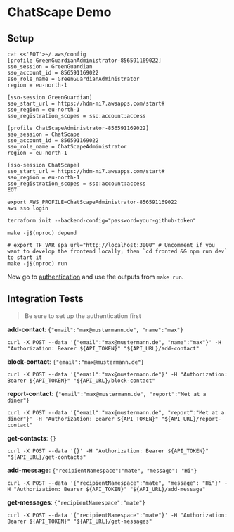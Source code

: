 # ChatScape Demo

## Setup

```shell
cat <<'EOT'>~/.aws/config
[profile GreenGuardianAdministrator-856591169022]
sso_session = GreenGuardian
sso_account_id = 856591169022
sso_role_name = GreenGuardianAdministrator
region = eu-north-1

[sso-session GreenGuardian]
sso_start_url = https://hdm-mi7.awsapps.com/start#
sso_region = eu-north-1
sso_registration_scopes = sso:account:access

[profile ChatScapeAdministrator-856591169022]
sso_session = ChatScape
sso_account_id = 856591169022
sso_role_name = ChatScapeAdministrator
region = eu-north-1

[sso-session ChatScape]
sso_start_url = https://hdm-mi7.awsapps.com/start#
sso_region = eu-north-1
sso_registration_scopes = sso:account:access
EOT

export AWS_PROFILE=ChatScapeAdministrator-856591169022
aws sso login

terraform init --backend-config="password=your-github-token"

make -j$(nproc) depend

# export TF_VAR_spa_url="http://localhost:3000" # Uncomment if you want to develop the frontend locally; then `cd fronted && npm run dev` to start it
make -j$(nproc) run
```

Now go to [authentication](./AUTHENTICATION.md) and use the outputs from `make run`.

## Integration Tests

> Be sure to set up the authentication first

**add-contact**: `{"email":"max@mustermann.de", "name":"max"}`

```shell
curl -X POST --data '{"email":"max@mustermann.de", "name":"max"}' -H "Authorization: Bearer ${API_TOKEN}" "${API_URL}/add-contact"
```

**block-contact**: `{"email":"max@mustermann.de"}`

```shell
curl -X POST --data '{"email":"max@mustermann.de"}' -H "Authorization: Bearer ${API_TOKEN}" "${API_URL}/block-contact"
```

**report-contact**: `{"email":"max@mustermann.de", "report":"Met at a diner"}`

```shell
curl -X POST --data '{"email":"max@mustermann.de", "report":"Met at a diner"}' -H "Authorization: Bearer ${API_TOKEN}" "${API_URL}/report-contact"
```

**get-contacts**: `{}`

```shell
curl -X POST --data '{}' -H "Authorization: Bearer ${API_TOKEN}" "${API_URL}/get-contacts"
```

**add-message**: `{"recipientNamespace":"mate", "message": "Hi"}`

```shell
curl -X POST --data '{"recipientNamespace":"mate", "message": "Hi"}' -H "Authorization: Bearer ${API_TOKEN}" "${API_URL}/add-message"
```

**get-messages**: `{"recipientNamespace":"mate"}`

```shell
curl -X POST --data '{"recipientNamespace":"mate"}' -H "Authorization: Bearer ${API_TOKEN}" "${API_URL}/get-messages"
```
